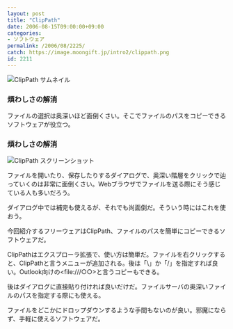 ```yaml
---
layout: post
title: "ClipPath"
date: 2006-08-15T09:00:00+09:00
categories:
- ソフトウェア
permalink: /2006/08/2225/
catch: https://image.moongift.jp/intro2/clippath.png
id: 2211
---
```

 ![ClipPath サムネイル](https://image.moongift.jp/intro2/clippath.t.png "ClipPath サムネイル")
  

### 煩わしさの解消
  
ファイルの選択は奥深いほど面倒くさい。そこでファイルのパスをコピーできるソフトウェアが役立つ。  
<!--more-->  

### 煩わしさの解消
  

![ClipPath スクリーンショット](https://image.moongift.jp/intro2/clippath.png "ClipPath スクリーンショット")

  

ファイルを開いたり、保存したりするダイアログで、奥深い階層をクリックで辿っていくのは非常に面倒くさい。Webブラウザでファイルを送る際にそう感じている人も多いだろう。

  

ダイアログ中では補完も使えるが、それでも尚面倒だ。そういう時にはこれを使おう。

  

今回紹介するフリーウェアはClipPath、ファイルのパスを簡単にコピーできるソフトウェアだ。

  

ClipPathはエクスプローラ拡張で、使い方は簡単だ。ファイルを右クリックすると、ClipPathと言うメニューが追加される。後は「\」か「/」を指定すれば良い。Outlook向けの\<file:///○○\>と言うコピーもできる。

  

後はダイアログに直接貼り付ければ良いだけだ。ファイルサーバの奥深いファイルのパスを指定する際にも使える。

  

ファイルをどこかにドロップダウンするような手間もないのが良い。邪魔にならず、手軽に使えるソフトウェアだ。

